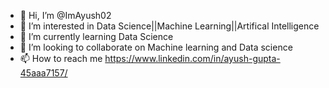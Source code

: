 - 👋 Hi, I’m @ImAyush02
- 👀 I’m interested in Data Science||Machine Learning||Artifical Intelligence
- 🌱 I’m currently learning Data Science
- 💞️ I’m looking to collaborate on Machine learning and Data science
- 📫 How to reach me https://www.linkedin.com/in/ayush-gupta-45aaa7157/

<!---
ImAyush02/ImAyush02 is a ✨ special ✨ repository because its `README.md` (this file) appears on your GitHub profile.
You can click the Preview link to take a look at your changes.
--->
